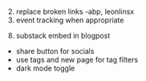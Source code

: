 <!-- 1. email check -->
2. replace broken links -abp, leonlinsx
3. event tracking when appropriate
<!-- 4. change images to png -->
<!-- 5. Create a small design tokens file (_tokens.css) with your radius, shadows, type scale, spacing.
Replace one-off values with variables. -->
<!-- 6. table of contents -->
<!-- 7. pagination ellipses too high -->
8. substack embed in blogpost
<!-- 9. related posts left aligned not center -->
<!-- 10. easter egg mouse hover for longer befor reveal -->
- share button for socials
- use tags and new page for tag filters
- dark mode toggle